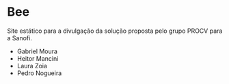# Bee
Site estático para a divulgação da solução proposta pelo grupo PROCV para a Sanofi.

- Gabriel Moura
- Heitor Mancini
- Laura Zoia
- Pedro Nogueira
